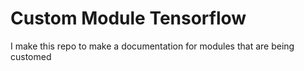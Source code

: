# Custom Module Tensorflow
I make this repo to make a documentation for modules that are being customed
